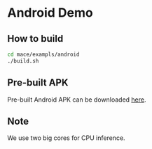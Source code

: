 Android Demo
=============

How to build
---------------

```sh
cd mace/exampls/android
./build.sh
```

Pre-built APK
--------------
Pre-built Android APK can be downloaded [here](https://cnbj1.fds.api.xiaomi.com/mace/demo/mace_android_demo.apk).

Note
--------------
We use two big cores for CPU inference.
